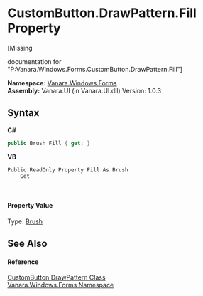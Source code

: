 # CustomButton.DrawPattern.Fill Property 
 

\[Missing <summary> documentation for "P:Vanara.Windows.Forms.CustomButton.DrawPattern.Fill"\]

**Namespace:**&nbsp;<a href="c580cf52-4028-70db-28d0-f9b1abc03861">Vanara.Windows.Forms</a><br />**Assembly:**&nbsp;Vanara.UI (in Vanara.UI.dll) Version: 1.0.3

## Syntax

**C#**<br />
``` C#
public Brush Fill { get; }
```

**VB**<br />
``` VB
Public ReadOnly Property Fill As Brush
	Get
```

<br />

#### Property Value
Type: <a href="http://msdn2.microsoft.com/en-us/library/d78x2d7s" target="_blank">Brush</a>

## See Also


#### Reference
<a href="67cce8ba-1e89-6f2e-28d9-cbea7201d011">CustomButton.DrawPattern Class</a><br /><a href="c580cf52-4028-70db-28d0-f9b1abc03861">Vanara.Windows.Forms Namespace</a><br />